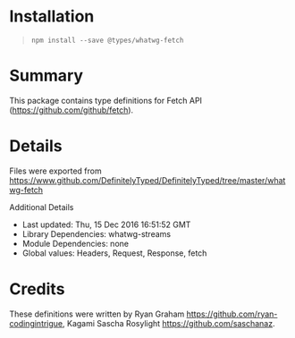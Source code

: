 # Installation
> `npm install --save @types/whatwg-fetch`

# Summary
This package contains type definitions for Fetch API (https://github.com/github/fetch).

# Details
Files were exported from https://www.github.com/DefinitelyTyped/DefinitelyTyped/tree/master/whatwg-fetch

Additional Details
 * Last updated: Thu, 15 Dec 2016 16:51:52 GMT
 * Library Dependencies: whatwg-streams
 * Module Dependencies: none
 * Global values: Headers, Request, Response, fetch

# Credits
These definitions were written by Ryan Graham <https://github.com/ryan-codingintrigue>, Kagami Sascha Rosylight <https://github.com/saschanaz>.
